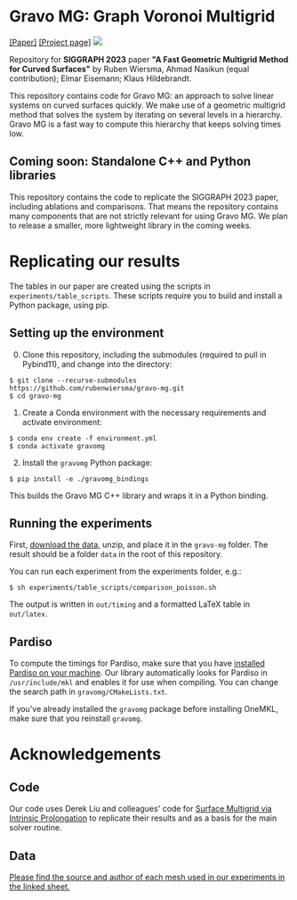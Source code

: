 # Gravo MG: Graph Voronoi Multigrid
[[Paper]](https://graphics.tudelft.nl/~klaus/papers/Gravo_MG.pdf) [[Project page]](https://rubenwiersma.nl/gravomg)
![](https://rubenwiersma.nl/assets/img/publications/gravomg/teaser_gravomg.png)

Repository for **SIGGRAPH 2023** paper **"A Fast Geometric Multigrid Method for Curved Surfaces"** by Ruben Wiersma, Ahmad Nasikun (equal contribution); Elmar Eisemann; Klaus Hildebrandt.

This repository contains code for Gravo MG: an approach to solve linear systems on curved surfaces quickly. We make use of a geometric multigrid method that solves the system by iterating on several levels in a hierarchy. Gravo MG is a fast way to compute this hierarchy that keeps solving times low.

## Coming soon: Standalone C++ and Python libraries
This repository contains the code to replicate the SIGGRAPH 2023 paper, including ablations and comparisons. That means the repository contains many components that are not strictly relevant for using Gravo MG. We plan to release a smaller, more lightweight library in the coming weeks.

# Replicating our results
The tables in our paper are created using the scripts in `experiments/table_scripts`. These scripts require you to build and install a Python package, using pip.

## Setting up the environment
0. Clone this repository, including the submodules (required to pull in Pybind11), and change into the directory:
```
$ git clone --recurse-submodules https://github.com/rubenwiersma/gravo-mg.git
$ cd gravo-mg
```
1. Create a Conda environment with the necessary requirements and activate environment:
```
$ conda env create -f environment.yml
$ conda activate gravomg
```
2. Install the `gravomg` Python package:
```
$ pip install -e ./gravomg_bindings
```

This builds the Gravo MG C++ library and wraps it in a Python binding.

## Running the experiments
First, [download the data](https://surfdrive.surf.nl/files/index.php/s/gOAGyWdSVJVPrBb), unzip, and place it in the `gravo-mg` folder. The result should be a folder `data` in the root of this repository.

You can run each experiment from the experiments folder, e.g.:
```
$ sh experiments/table_scripts/comparison_poisson.sh
```

The output is written in `out/timing` and a formatted LaTeX table in `out/latex`.

## Pardiso
To compute the timings for Pardiso, make sure that you have [installed Pardiso on your machine](https://www.intel.com/content/www/us/en/developer/tools/oneapi/onemkl.html). Our library automatically looks for Pardiso in `/usr/include/mkl` and enables it for use when compiling. You can change the search path in `gravomg/CMakeLists.txt`.

If you've already installed the `gravomg` package before installing OneMKL, make sure that you reinstall `gravomg`.

# Acknowledgements

## Code
Our code uses Derek Liu and colleagues' code for [Surface Multigrid via Intrinsic Prolongation](https://github.com/HTDerekLiu/surface_multigrid_code) to replicate their results and as a basis for the main solver routine.

## Data
[Please find the source and author of each mesh used in our experiments in the linked sheet.](https://docs.google.com/spreadsheets/d/1s5ogLIqmCHthTtyOcgc1SADOlBfXtgP1vG7Qh-oaVdk/edit?usp=sharing)